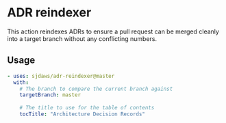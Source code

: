 # ADR reindexer

This action reindexes ADRs to ensure a pull request can be merged cleanly into a target branch without any conflicting numbers.

## Usage

```yaml
- uses: sjdaws/adr-reindexer@master
  with:
    # The branch to compare the current branch against
    targetBranch: master
    
    # The title to use for the table of contents
    tocTitle: "Architecture Decision Records"
```